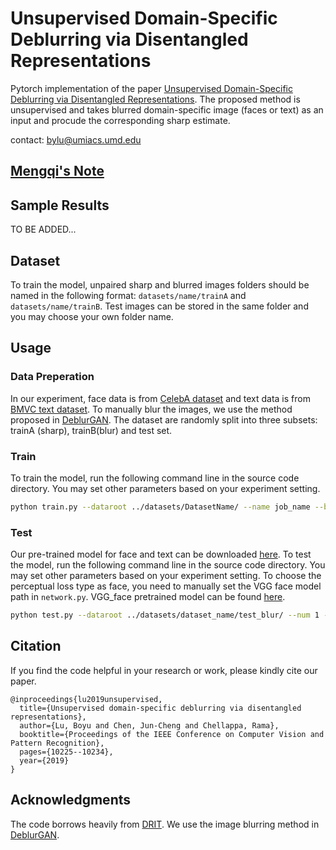 # Unsupervised Domain-Specific Deblurring via Disentangled Representations

Pytorch implementation of the paper [Unsupervised Domain-Specific Deblurring via Disentangled Representations](https://arxiv.org/pdf/1903.01594.pdf). The proposed method is unsupervised and takes blurred domain-specific image (faces or text) as an input and procude the corresponding sharp estimate.

contact: bylu@umiacs.umd.edu

## [Mengqi's Note](src/my_note.md)

## Sample Results

TO BE ADDED...

## Dataset

To train the model, unpaired sharp and blurred images folders should be named in the following format: `datasets/name/trainA` and `datasets/name/trainB`. Test images can be stored in the same folder and you may choose your own folder name.

## Usage

### Data Preperation

In our experiment, face data is from [CelebA dataset](http://mmlab.ie.cuhk.edu.hk/projects/CelebA.html) and text data is from [BMVC text dataset](http://www.fit.vutbr.cz/~ihradis/CNN-Deblur/). To manually blur the images, we use the method proposed in [DeblurGAN](https://github.com/KupynOrest/DeblurGAN/tree/master/motion_blur). The dataset are randomly split into three subsets: trainA (sharp), trainB(blur) and test set.

### Train

To train the model, run the following command line in the source code directory. You may set other parameters based on your experiment setting.

```bash
python train.py --dataroot ../datasets/DatasetName/ --name job_name --batch_size 2 --lambdaB 0.1 --lr 0.0002
```

### Test
Our pre-trained model for face and text can be downloaded [here](https://drive.google.com/drive/folders/1P0mP8JjfdV55tDK7a3fIU4yghVmaUJyF?usp=sharing). To test the model, run the following command line in the source code directory. You may set other parameters based on your experiment setting. To choose the perceptual loss type as face, you need to manually set the VGG face model path in `network.py`. VGG_face pretrained model can be found [here](https://drive.google.com/drive/folders/1P0mP8JjfdV55tDK7a3fIU4yghVmaUJyF?usp=sharing).


```bash
python test.py --dataroot ../datasets/dataset_name/test_blur/ --num 1 --resume ../results/model/locations --name job_name --orig_dir ../datasets/dataset_name/test_orig --percep face
```

## Citation

If you find the code helpful in your research or work, please kindly cite our paper.

```
@inproceedings{lu2019unsupervised,
  title={Unsupervised domain-specific deblurring via disentangled representations},
  author={Lu, Boyu and Chen, Jun-Cheng and Chellappa, Rama},
  booktitle={Proceedings of the IEEE Conference on Computer Vision and Pattern Recognition},
  pages={10225--10234},
  year={2019}
}
```
## Acknowledgments

The code borrows heavily from [DRIT](https://github.com/HsinYingLee/DRIT). We use the image blurring method in [DeblurGAN](https://github.com/KupynOrest/DeblurGAN/tree/master/motion_blur).
